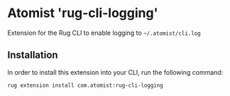 # Atomist 'rug-cli-logging'

Extension for the Rug CLI to enable logging to `~/.atomist/cli.log`

## Installation

In order to install this extension into your CLI, run the following command:

```
rug extension install com.atomist:rug-cli-logging
```
